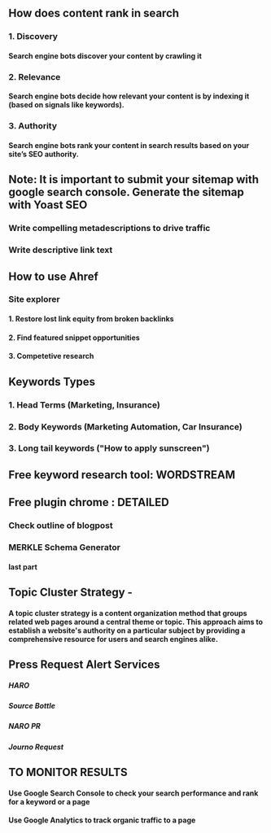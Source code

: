 ## How does content rank in search
### 1. Discovery
#### Search engine bots discover your content by crawling it
### 2. Relevance
#### Search engine bots decide how relevant your content is by indexing it (based on signals like keywords).
### 3. Authority
#### Search engine bots rank your content in search results based on your site’s SEO authority.

## Note: It is important to submit your sitemap with google search console. Generate the sitemap with Yoast SEO 
### Write compelling metadescriptions to drive traffic

### Write descriptive link text

## How to use Ahref
### Site explorer
#### 1. Restore lost link equity from broken backlinks
#### 2. Find featured snippet opportunities
#### 3. Competetive research

## Keywords Types
### 1. Head Terms (Marketing, Insurance)
### 2. Body Keywords (Marketing Automation, Car Insurance)
### 3. Long tail keywords ("How to apply sunscreen")

## Free keyword research tool: WORDSTREAM

## Free plugin chrome : DETAILED
### Check outline of blogpost

### MERKLE Schema Generator
#### last part

## Topic Cluster Strategy - 
#### A topic cluster strategy is a content organization method that groups related web pages around a central theme or topic. This approach aims to establish a website's authority on a particular subject by providing a comprehensive resource for users and search engines alike.

## Press Request Alert Services
##### HARO 
##### Source Bottle 
##### NARO PR
##### Journo Request

## TO MONITOR RESULTS
#### Use Google Search Console to check your search performance and rank for a keyword or a page
#### Use Google Analytics to track organic traffic to a page
